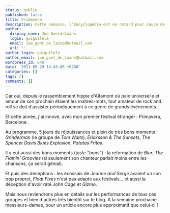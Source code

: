 ```yaml
---
status: publie
published: false
title: Primavera
description: Cette semaine, l'Encyclopédie est en retard pour cause de festival.
author:
  display_name: Joe Gantdelaine
  login: guiguilele
  email: joe_gant_de_laine@hotmail.com
  url: ''
author_login: guiguilele
author_email: joe_gant_de_laine@hotmail.com
wordpress_id: 848
date: '2011-05-29 14:45:08 +0200'
categories: []
tags: []
comments: []
---
```

Car oui, depuis le rassemblement hippie d'Altamont où paix universelle et amour de son prochain étaient les maîtres-mots, tout amateur de rock and roll se doit d'assister périodiquement à ce genre de grands événements.

Et cette année, j'ai innové, avec mon premier festival étranger : Primavera, Barcelone.

Au programme, 5 jours de réjouissances et plein de très bons moments : *Grinderman* (le groupe de *Tom Waits*), *Ericksson & The Sunsets*, *The Spencer Davis Blues Explosion*, *Patatas Fritas*.

Il y eut aussi des bons moments (juste "bons") : la reformation de *Blur*, *The Flamin' Groovies* (si seulement son chanteur parlait moins entre les chansons, ça serait génial).

Et puis des déceptions : les écossais de *Jeanne and Serge* avaient un son trop propret, *Float Fixes* n'est pas adapté aux festivals... et aussi la déception d'avoir raté *John Cage* et *Gizmo*.

Mais nous reviendrons plus en détails sur les performances de tous ces groupes et bien d'autres très bientôt sur le blog. A la semaine prochaine messieurs-dames, pour un article encore plus approximatif que celui-ci !
